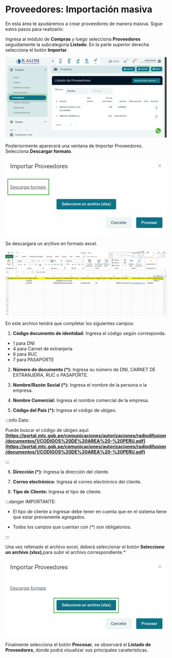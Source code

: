 # Proveedores: Importación masiva

En esta área te ayudaremos a crear proveedores de manera masiva. Sigue estos pasos para realizarlo:

Ingresa al módulo de **Compras** y luego selecciona **Proveedores** seguidamente la subcategoría **Listado**. En la parte superior derecha selecciona el botón **Importar**.

![Alt text](img/provedores1.jpg)

Posteriormente aparecerá una ventana de Importar Proveedores. Selecciona **Descargar formato**.

![Alt text](img/provedores2.jpg)

Se descargará un archivo en formato excel.

![Alt text](img/provedores4.jpg)

En este archivo tendrá que completar los siguientes campos:

1. **Código documento de identidad:** Ingresa el código según corresponda.

- 1 para DNI
- 4 para Carnet de extranjería
- 6 para RUC
- 7 para PASAPORTE

2. **Número de documento (*):**  Ingresa su número de DNI, CARNET DE EXTRANJERÍA, RUC o PASAPORTE.

3. **Nombre/Razón Social (*):** Ingresa el nombre de la persona o la empresa.

4. **Nombre Comercial:** Ingresa el nombre comercial de la empresa.

5. **Código del País (*):** Ingresa el código de ubigeo.

:::info Dato:

Puede buscar el código de ubigeo aquí: **[https://portal.mtc.gob.pe/comunicaciones/autorizaciones/radiodifusion/documentos/1/CODIGOS%20DE%20AREA%20-%20PERU.pdf](https://portal.mtc.gob.pe/comunicaciones/autorizaciones/radiodifusion/documentos/1/CODIGOS%20DE%20AREA%20-%20PERU.pdf)**

:::

6. **Dirección (*):** Ingresa la dirección del cliente.

7. **Correo electrónico:** Ingresa el correo electrónico del cliente.

8. **Tipo de Cliente:** Ingresa el tipo de cliente.

:::danger IMPORTANTE:

- El tipo de cliente a ingresar debe tener en cuenta que en el sistema tiene que estar previamente agregados.

- Todos los campos que cuentan con (*) son obligatorios.

:::

Una vez rellenado el archivo excel, deberá seleccionar el botón **Seleccione un archivo (xlsx)**,para subir el archivo correspondiente.*

![Alt text](img/proveedores6.jpg)

Finalmente selecciona el botón **Procesar**, se observará el **Listado de Proveedores**, donde podrá visualizar sus principales caraterísticas.
